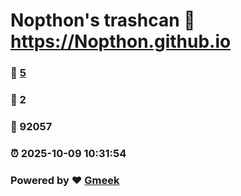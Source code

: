# Nopthon's trashcan :link: https://Nopthon.github.io 
### :page_facing_up: [5](https://Nopthon.github.io/tag.html) 
### :speech_balloon: 2 
### :hibiscus: 92057 
### :alarm_clock: 2025-10-09 10:31:54 
### Powered by :heart: [Gmeek](https://github.com/Meekdai/Gmeek)
